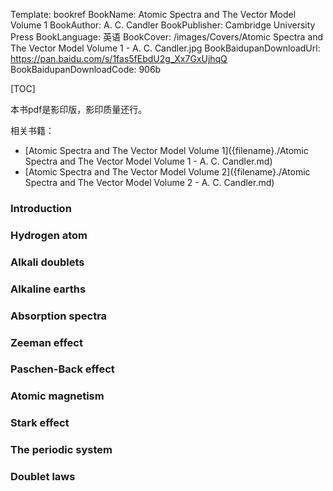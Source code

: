Template: bookref
BookName: Atomic Spectra and The Vector Model Volume 1
BookAuthor: A. C. Candler
BookPublisher: Cambridge University Press
BookLanguage: 英语
BookCover: /images/Covers/Atomic Spectra and The Vector Model Volume 1 - A. C. Candler.jpg
BookBaidupanDownloadUrl: https://pan.baidu.com/s/1fas5fEbdU2g_Xx7GxUjhqQ 
BookBaidupanDownloadCode: 906b



[TOC]

本书pdf是影印版，影印质量还行。

相关书籍：

- [Atomic Spectra and The Vector Model Volume 1]({filename}./Atomic Spectra and The Vector Model Volume 1 - A. C. Candler.md)
- [Atomic Spectra and The Vector Model Volume 2]({filename}./Atomic Spectra and The Vector Model Volume 2 - A. C. Candler.md)



### Introduction

### Hydrogen atom

### Alkali doublets

### Alkaline earths

### Absorption spectra

### Zeeman effect

### Paschen-Back effect

### Atomic magnetism

### Stark effect

### The periodic system

### Doublet laws